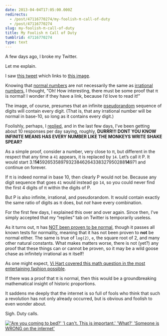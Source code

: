 ```yaml
---
date: 2013-04-04T17:05:00.000Z
redirects:
  - /post/47116770274/my-foolish-π-call-of-duty
  - /post/47116770274
slug: my-foolish-π-call-of-duty
title: My Foolish π Call of Duty
tumblrid: 47116770274
type: text
---
```

<p>A few days ago, I broke my Twitter.</p>

<p>Let me explain.</p>

<p>I saw <a href="https://twitter.com/scienceporn/status/319234414360010752">this
tweet</a>
which links to <a href="http://pic.twitter.com/5V0zC47WR2">this image</a>.</p>

<p>Knowing that <a href="http://en.wikipedia.org/wiki/Normal_number">normal
numbers</a> are not
necessarily the same as <a href="http://en.wikipedia.org/wiki/Irrational_number">irrational
numbers</a>, I thought,
&ldquo;Oh!  How interesting, there must be some proof that π is normal!  I
wonder if they have a link, because I&rsquo;d love to read it!&rdquo;</p>

<p>The image, of course, presumes that an infinite
<a href="http://en.wikipedia.org/wiki/Pseudorandom">pseudorandom</a> sequence of
digits will contain every digit.  (That is, that any irrational number
will be normal in base-10, so long as it contains every digit.)</p>

<p>Foolishly, perhaps, I
<a href="https://twitter.com/izs/status/319235048823992320">replied</a>, and in
the last few days, I&rsquo;ve been getting about 10 responses per day
saying, roughly, <strong>DURRR!!! DONT YOU KNOW INFINITE MEANS HAS EVERY
NUMBER LIKE THE MONKEYS WRITE SHAKE SPEAR?</strong></p>

<p>As a simple proof, consider a number, very close to π, but different
in the respect that any time a <code>41</code> appears, it is replaced by <code>14</code>.
Let&rsquo;s call it P.  It would start
3.1<b>14</b>59265358979323846264338327950288<b>14</b>971
and continue on forever.</p>

<p>If π is indeed normal in base 10, then clearly P would not be.
Because any digit sequence that goes <code>41</code> would instead go <code>14</code>, so
you could never find the first 4 digits of π within the digits of P.</p>

<p>But P is also infinite, irrational, and pseudorandom.  It would
contain exactly the same ratio of digits as π does, but <em>not</em> have
every combination.</p>

<p>For the first few days, I explained this over and over again.  Since
then, I&rsquo;ve simply accepted that my &ldquo;replies&rdquo; tab on Twitter is
temporarily useless.</p>

<p>As it turns out, π has <a href="http://www.lbl.gov/Science-Articles/Archive/pi-random.html">NOT been proven to be
normal</a>,
though it passes all known tests for normality, meaning that it has
not been proven to <strong>not</strong> be normal either.  The same is true of
<code>log(2)</code>, <code>e</code>, the square root of 2, and many other natural constants.
What makes matters worse, there is not (yet?) any proof that these
things can or cannot be proven, so it may be a wild goose chase as
infinitely irrational as π itself!</p>

<p>As one might expect, <a href="http://www.youtube.com/watch?v=uXoh6vi6J5U">Vi Hart covered this math question in the most
entertaining fashion
possible</a>.</p>

<p>If there was a proof that π is normal, then this would be a
groundbreaking mathematical insight of historic proportions.</p>

<p>It saddens me deeply that the internet is so full of fools who think
that such a revolution has not only already occurred, but is obvious
and foolish to even wonder about.</p>

<p>Sigh.  Duty calls.</p>

<p><a href="http://xkcd.com/386/"><img src="./duty_calls.png" title="What do you want me to do?  LEAVE?  Then they'll keep being wrong!" alt="'Are you coming to bed?' 'I can't. This is important.' 'What?' 'Someone is WRONG on the internet'"/></a></p>
